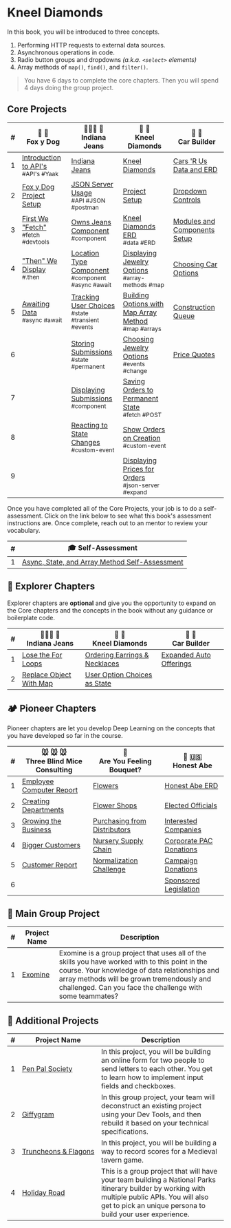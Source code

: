 # Kneel Diamonds

In this book, you will be introduced to three concepts.

1. Performing HTTP requests to external data sources.
1. Asynchronous operations in code.
2. Radio button groups and dropdowns _(a.k.a. `<select>` elements)_
3. Array methods of `map()`, `find()`, and `filter()`.

> You have 6 days to complete the core chapters. Then you will spend 4 days doing the group project.

## Core Projects

| # | 🦊 🐶 <br/> Fox y Dog | 🧑🏿‍🌾 👖 <br/>Indiana Jeans | 💎 💍 <br/> Kneel Diamonds | 🚙 🚗 <br/> Car Builder |
|--|--|--|--|--|
| 1 | [Introduction to API's](./chapters/FD_INTRO_TO_API.md) <br/> <sub style="font-size:0.85rem;">#API's #Yaak</sub> | [Indiana Jeans](./chapters/IJ_SETUP.md) | [Kneel Diamonds](./chapters/KD_NARRATIVE.md) | [Cars 'R Us Data and ERD](./chapters/CB_SETUP.md) |
| 2 | [ Fox y Dog Project Setup](./chapters/FD_SETUP.md) | [JSON Server Usage](./chapters/IJ_JSON_SERVER.md) <br/> <sub style="font-size:0.85rem;">#API #JSON #postman</sub> | [Project Setup](./chapters/KD_SETUP.md) | [Dropdown Controls](./chapters/CB_SELECT_ELEMENTS.md) |
| 3 | [First We "Fetch"](./chapters/FD_INTRO_TO_FETCH.md) <br/> <sub style="font-size:0.85rem;">#fetch #devtools</sub> | [Owns Jeans Component](./chapters/IJ_JEANS_COMPONENT.md) <br/> <sub style="font-size:0.85rem;">#component</sub> | [Kneel Diamonds ERD](./chapters/KD_ERD.md) <br/> <sub style="font-size:0.85rem;">#data #ERD</sub> | [Modules and Components Setup](./chapters/CB_RADIO_BUTTONS.md) |
| 4 | ["Then" We Display](./chapters/FD_INTRO_TO_THEN.md) <br/> <sub style="font-size:0.85rem;">#.then </sub> | [Location Type Component](./chapters/IJ_LOCATION_COMPONENT.md) <br/> <sub style="font-size:0.85rem;">#component #async #await</sub> | [Displaying Jewelry Options](./chapters/KD_RADIO_BUTTONS.md) <br/> <sub style="font-size:0.85rem;">#array-methods #map</sub> | [Choosing Car Options](./chapters/CB_CHANGE_LISTENERS.md) |
| 5 | [Awaiting Data](./chapters/FD_INTRO_TO_ASYNC.md) <br/> <sub style="font-size:0.85rem;">#async #await</sub> | [Tracking User Choices](./chapters/IJ_TRANSIENT_STATE.md) <br/> <sub style="font-size:0.85rem;">#state #transient #events</sub> | [Building Options with Map Array Method](./chapters/KD_MAP_METHOD_INTRO.md) <br/> <sub style="font-size:0.85rem;">#map #arrays</sub> | [Construction Queue](./chapters/CB_SHOWING_UPDATED_STATE.md) |
| 6 |  | [Storing Submissions](./chapters/IJ_PERMANENT_STATE.md) <br/> <sub style="font-size:0.85rem;">#state #permanent</sub> | [Choosing Jewelry Options](./chapters/KD_CHANGE_EVENTS.md) <br/> <sub style="font-size:0.85rem;">#events #change</sub> | [Price Quotes](./chapters/CB_BUILD_COST.md) |
| 7 |  | [Displaying Submissions](./chapters/IJ_SUBMISSIONS.md) <br/> <sub style="font-size:0.85rem;">#component</sub> | [Saving Orders to Permanent State](./chapters/KD_POST_ORDER_TO_API.md) <br/> <sub style="font-size:0.85rem;">#fetch #POST</sub> |  |
| 8 |  | [Reacting to State Changes](./chapters/IJ_STATE_CHANGE.md) <br/> <sub style="font-size:0.85rem;">#custom-event</sub> | [Show Orders on Creation](./chapters/KD_CUSTOM_EVENT.md) <br/> <sub style="font-size:0.85rem;">#custom-event</sub> |  |
| 9 |  |  | [Displaying Prices for Orders](./chapters/KD_ORDER_PRICE.md) <br/> <sub style="font-size:0.85rem;">#json-server #expand</sub> |  |

Once you have completed all of the Core Projects, your job is to do a self-assessment. Click on the link below to see what this book's assessment instructions are. Once complete, reach out to an mentor to review your vocabulary.

| # | 🎓  Self-Assessment |
| --- | --- |
| 1 | [Async, State, and Array Method Self-Assessment](./chapters/BOOK_4_ASSESSMENT.md) |

## 🧭 Explorer Chapters

Explorer chapters are **optional** and give you the opportunity to expand on the Core chapters and the concepts in the book without any guidance or boilerplate code.

| # | 🧑🏿‍🌾 👖 <br/>Indiana Jeans | 💎 💍  <br/> Kneel Diamonds |  🚙 🚗 <br/> Car Builder |
|--|--|--|--|
| 1 | [Lose the For Loops](./chapters/IJ_EX_FOR_TO_MAP.md) |[Ordering Earrings &amp; Necklaces](./chapters/KD_EARRINGS.md) | [Expanded Auto Offerings](./chapters/CB_MORE_FACTORIES.md) |
| 2 | [Replace Object With Map](./chapters/ID_PI_STATE_MAP.md) |[User Option Choices as State](./chapters/KD_ADVANCED_STATE.md) |  |

## 🏕 Pioneer Chapters

Pioneer chapters are let you develop Deep Learning on the concepts that you have developed so far in the course.

| # | 🐭 🐭 🐭 <br/>Three Blind Mice Consulting | 💐 <br/>Are You Feeling Bouquet? | 🎩 🇺🇸 <br/> Honest Abe |
|--|--|--|--|
| 1 |  [Employee Computer Report](../projects/tier-3/honest-abe/chapters/EMPLOYEES.md) | [Flowers](../projects/tier-3/honest-abe/chapters/FLOWERS.md) | [Honest Abe ERD](../projects/tier-3/honest-abe/chapters/HONESTABE_ERD.md) |
| 2 | [Creating Departments](../projects/tier-3/honest-abe/chapters/DEPARTMENTS.md) | [Flower Shops](../projects/tier-3/honest-abe/chapters/RETAILERS.md) | [Elected Officials](../projects/tier-3/honest-abe/chapters/POLITICIANS.md) |
| 3 | [Growing the Business](../projects/tier-3/honest-abe/chapters/LOCATIONS.md) | [Purchasing from Distributors](../projects/tier-3/honest-abe/chapters/DISTRIBUTOR.md) | [Interested Companies](../projects/tier-3/honest-abe/chapters/COMPANIES.md) |
| 4 | [Bigger Customers](../projects/tier-3/honest-abe/chapters/CUSTOMERS.md) | [Nursery Supply Chain](../projects/tier-3/honest-abe/chapters/NURSERIES.md) | [Corporate PAC Donations](../projects/tier-3/honest-abe/chapters/COMPANY_DONATIONS.md) |
| 5 | [Customer Report](../projects/tier-3/honest-abe/chapters/CUSTOMER_REPORT.md) | [Normalization Challenge](../projects/tier-3/honest-abe/chapters/BOUQUET_NORMALIZE.md) | [Campaign Donations](../projects/tier-3/honest-abe/chapters/PAC_DONATIONS.md) |
| 6 | |  | [Sponsored Legislation](../projects/tier-3/honest-abe/chapters/LEGISLATION.md) |

## 🔐 Main Group Project

| # | Project Name | Description |
|--|--|--|
|1|[Exomine](https://github.com/nss-group-projects/exomine)| Exomine is a group project that uses all of the skills you have worked with to this point in the course. Your knowledge of data relationships and array methods will be grown tremendously and challenged. Can you face the challenge with some teammates? |

## 🔐 Additional Projects

| # | Project&nbsp;Name | Description |
|--|--|--|
|1|[Pen Pal Society](./chapters/PEN_PAL_SOCIETY.md)| In this project, you will be building an online form for two people to send letters to each other. You get to learn how to implement input fields and checkboxes. |
|2|[Giffygram](../projects/tier-4/giffygram/)| In this group project, your team will deconstruct an existing project using your Dev Tools, and then rebuild it based on your technical specifications. |
|3|[Truncheons&nbsp;&amp;&nbsp;Flagons](../projects/tier-4/truncheons/)| In this project, you will be building a way to record scores for a Medieval tavern game. |
|4|[Holiday Road](../projects/tier-4/holidayroad/)| This is a group project that will have your team building a National Parks itinerary builder by working with multiple public APIs. You will also get to pick an unique persona to build your user experience. |
